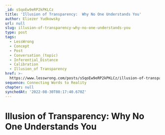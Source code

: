 ```yaml
---
_id: sSqoEw9eRP2kPKLCz
title: 'Illusion of Transparency:  Why No One Understands You'
author: Eliezer Yudkowsky
url: null
slug: illusion-of-transparency-why-no-one-understands-you
type: post
tags:
  - LessWrong
  - Concept
  - Post
  - Conversation_(topic)
  - Inferential_Distance
  - Calibration
  - Illusion_of Transparency
href: >-
  https://www.lesswrong.com/posts/sSqoEw9eRP2kPKLCz/illusion-of-transparency-why-no-one-understands-you
sequence: Connecting Words to Reality
chapter: null
synchedAt: '2022-08-30T08:17:40.670Z'
---
```


# Illusion of Transparency: Why No One Understands You
